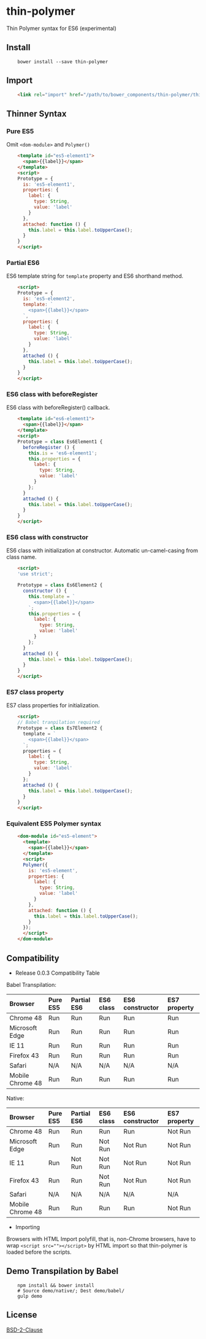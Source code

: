 # thin-polymer

Thin Polymer syntax for ES6 (experimental)

## Install

```
    bower install --save thin-polymer
```

## Import

```html
    <link rel="import" href="/path/to/bower_components/thin-polymer/thin-polymer.html">
```

## Thinner Syntax

### Pure ES5

Omit `<dom-module>` and `Polymer()`

```html
    <template id="es5-element1">
      <span>{{label}}</span>
    </template>
    <script>
    Prototype = {
      is: 'es5-element1',
      properties: {
        label: {
          type: String,
          value: 'label'
        }
      },
      attached: function () {
        this.label = this.label.toUpperCase();
      }
    }
    </script>
```

### Partial ES6

ES6 template string for `template` property and ES6 shorthand method.

```html
    <script>
    Prototype = {
      is: 'es5-element2',
      template: `
        <span>{{label}}</span>
      `,
      properties: {
        label: {
          type: String,
          value: 'label'
        }
      },
      attached () {
        this.label = this.label.toUpperCase();
      }
    }
    </script>
```

### ES6 class with beforeRegister

ES6 class with beforeRegister() callback.

```html
    <template id="es6-element1">
      <span>{{label}}</span>
    </template>
    <script>
    Prototype = class Es6Element1 {
      beforeRegister () {
        this.is = 'es6-element1';
        this.properties = {
          label: {
            type: String,
            value: 'label'
          }
        };
      }
      attached () {
        this.label = this.label.toUpperCase();
      }
    }
    </script>
```

### ES6 class with constructor

ES6 class with initialization at constructor.
Automatic un-camel-casing from class name.

```html
    <script>
    'use strict';

    Prototype = class Es6Element2 {
      constructor () {
        this.template = `
          <span>{{label}}</span>
        `;
        this.properties = {
          label: {
            type: String,
            value: 'label'
          }
        };
      }
      attached () {
        this.label = this.label.toUpperCase();
      }
    }
    </script>
```

### ES7 class property

ES7 class properties for initialization.

```html
    <script>
    // Babel tranpilation required
    Prototype = class Es7Element2 {
      template = `
        <span>{{label}}</span>
      `;
      properties = {
        label: {
          type: String,
          value: 'label'
        }
      };
      attached () {
        this.label = this.label.toUpperCase();
      }
    }
    </script>
```

### Equivalent ES5 Polymer syntax

```html
    <dom-module id="es5-element">
      <template>
        <span>{{label}}</span>
      </template>
      <script>
      Polymer({
        is: 'es5-element',
        properties: {
          label: {
            type: String,
            value: 'label'
          }
        },
        attached: function () {
          this.label = this.label.toUpperCase();
        }
      });
      </script>
    </dom-module>
```

## Compatibility

- Release 0.0.3 Compatibility Table

Babel Transpilation:

| Browser          | Pure ES5   | Partial ES6 | ES6 class | ES6 constructor | ES7 property |
|:-----------------|:-----------|:------------|:----------|:----------------|:-------------|
| Chrome 48        | Run        | Run         | Run       | Run             | Run          |
| Microsoft Edge   | Run        | Run         | Run       | Run             | Run          |
| IE 11            | Run        | Run         | Run       | Run             | Run          |
| Firefox 43       | Run        | Run         | Run       | Run             | Run          |
| Safari           | N/A        | N/A         | N/A       | N/A             | N/A          |   
| Mobile Chrome 48 | Run        | Run         | Run       | Run             | Run          |

Native:

| Browser          | Pure ES5   | Partial ES6 | ES6 class | ES6 constructor | ES7 property |
|:-----------------|:-----------|:------------|:----------|:----------------|:-------------|
| Chrome 48        | Run        | Run         | Run       | Run             | Not Run      |
| Microsoft Edge   | Run        | Run         | Not Run   | Not Run         | Not Run      |
| IE 11            | Run        | Not Run     | Not Run   | Not Run         | Not Run      |
| Firefox 43       | Run        | Run         | Not Run   | Not Run         | Not Run      |
| Safari           | N/A        | N/A         | N/A       | N/A             | N/A          |   
| Mobile Chrome 48 | Run        | Run         | Run       | Run             | Not Run      |

- Importing

Browsers with HTML Import polyfill, that is, non-Chrome browsers, have to wrap 
`<script src=""></script>` by HTML import so that thin-polymer is loaded before
the scripts.

## Demo Transpilation by Babel

```
    npm install && bower install
    # Source demo/native/; Dest demo/babel/
    gulp demo
```

## License

[BSD-2-Clause](https://github.com/t2ym/thin-polymer/blob/master/LICENSE.md)
